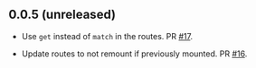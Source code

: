 0.0.5 (unreleased)
-----

* Use `get` instead of `match` in the routes. PR [#17](https://github.com/frodsan/qunit-rails/pull/17).

* Update routes to not remount if previously mounted. PR [#16](https://github.com/frodsan/qunit-rails/pull/16).
